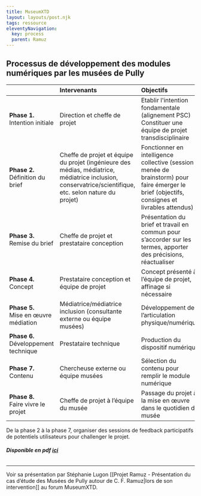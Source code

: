 ```yaml
---
title: MuseumXTD
layout: layouts/post.njk
tags: ressource
eleventyNavigation:
  key: process
  parent: Ramuz
---
```

## Processus de développement des modules numériques par les musées de Pully
| | Intervenants | Objectifs |
| :------------------- |:---------------| :-----|
|**Phase 1.** <br>Intention initiale|Direction et cheffe de projet|Etablir l'intention fondamentale (alignement PSC) <br> Constituer une équipe de projet transdisciplinaire|
|**Phase 2.** <br>Définition du brief | Cheffe de projet et équipe du projet (ingénieure des médias, médiatrice, médiatrice inclusion, conservatrice/scientifique, etc. selon nature du projet)|Fonctionner en intelligence collective (session menée de brainstorm) pour faire émerger le brief (objectifs, consignes et livrables attendus)|
|**Phase 3.** <br>Remise du brief | Cheffe de projet et prestataire conception | Présentation du brief et travail en commun pour s’accorder sur les termes, apporter des précisions, réactualiser
| **Phase 4.** <br>Concept | Prestataire conception et équipe de projet | Concept présenté à l’équipe de projet, affinage si nécessaire
| **Phase 5.** <br>Mise en œuvre médiation | Médiatrice/médiatrice inclusion (consultante externe ou équipe musées) | Développement de l’articulation physique/numérique
| **Phase 6.** <br>Développement technique | Prestataire technique | Production du dispositif numérique
| **Phase 7.** <br>Contenu | Chercheuse externe ou équipe musées | Sélection du contenu pour remplir le module numérique
| **Phase 8.** <br>Faire vivre le projet |Cheffe de projet à l’équipe du musée | Passage du projet à la mise en œuvre dans le quotidien du musée

De la phase 2 à la phase 7, organiser des sessions de feedback participatifs de potentiels utilisateurs pour challenger le projet.     

###### **Disponible en pdf [ici](https://kdrive.infomaniak.com/app/share/131928/98cdf86b-9446-4e29-af38-996572907970)**

---- 
Voir sa présentation par Stéphanie Lugon [[Projet Ramuz - Présentation du cas d’étude des Musées de Pully autour de C. F. Ramuz|lors de son intervention]] au forum MuseumXTD. 
